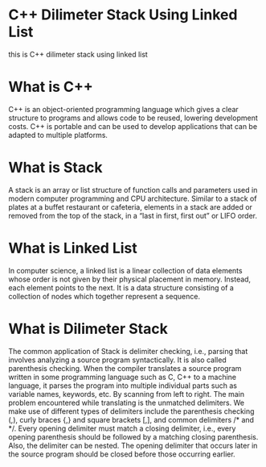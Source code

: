 # C++ Dilimeter Stack Using Linked List
this is C++ dilimeter stack using linked list

# What is C++
C++ is an object-oriented programming language which gives a clear structure to programs and allows code to be reused, lowering development costs. C++ is portable and can be used to develop applications that can be adapted to multiple platforms.

# What is Stack
A stack is an array or list structure of function calls and parameters used in modern computer programming and CPU architecture. Similar to a stack of plates at a buffet restaurant or cafeteria, elements in a stack are added or removed from the top of the stack, in a “last in first, first out” or LIFO order.

# What is Linked List
In computer science, a linked list is a linear collection of data elements whose order is not given by their physical placement in memory. Instead, each element points to the next. It is a data structure consisting of a collection of nodes which together represent a sequence.

# What is Dilimeter Stack
The common application of Stack is delimiter checking, i.e., parsing that involves analyzing a source program syntactically. It is also called parenthesis checking. When the compiler translates a source program written in some programming language such as C, C++ to a machine language, it parses the program into multiple individual parts such as variable names, keywords, etc. By scanning from left to right. The main problem encountered while translating is the unmatched delimiters. We make use of different types of delimiters include the parenthesis checking (,), curly braces {,} and square brackets [,], and common delimiters /* and */. Every opening delimiter must match a closing delimiter, i.e., every opening parenthesis should be followed by a matching closing parenthesis. Also, the delimiter can be nested. The opening delimiter that occurs later in the source program should be closed before those occurring earlier.
